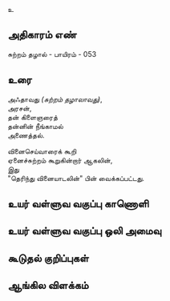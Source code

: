 உ


## அதிகாரம் எண்

சுற்றம் தழால் - பாயிரம் - 053

## உரை

அஃதாவது _(சுற்றம் தழாலாவது)_,  
அரசன்,  
தன் கிளைஞரைத்  
தன்னின் நீங்காமல்  
அணைத்தல்.  

வினைசெய்வாரைக் 
கூறி  
ஏனைச்சுற்றம் கூறுகின்றார் ஆகலின்,  
இது  
"தெரிந்து வினையாடலின்" பின் வைக்கப்பட்டது.


## உயர் வள்ளுவ வகுப்பு காணொளி


## உயர் வள்ளுவ வகுப்பு ஒலி அமைவு 


## கூடுதல் குறிப்புகள்


## ஆங்கில விளக்கம்


